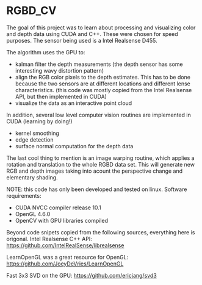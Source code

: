 # RGBD_CV

The goal of this project was to learn about processing and visualizing color and depth data using CUDA and C++.  These were chosen for speed purposes. The sensor being used is a Intel Realsense D455.  

The algorithm uses the GPU to:
- kalman filter the depth measurements (the depth sensor has some interesting wavy distortion pattern)
- align the RGB color pixels to the depth estimates.  This has to be done because the two sensors are at different locations and different lense characteristics.  (this code was mostly copied from the Intel Realsense API, but then implemented in CUDA)
- visualize the data as an interactive point cloud 

In addition, several low level computer vision routines are implemented in CUDA (learning by doing!)
- kernel smoothing
-  edge detection
-  surface normal computation for the depth data 

The last cool thing to mention is an image warping routine, which applies a rotation and translation to the whole RGBD data set.  This will generate new RGB and depth images taking into acount the perspective change and elementary shading. 

NOTE: this code has only been developed and tested on linux.
Software requirements:
- CUDA NVCC compiler release 10.1
- OpenGL 4.6.0
- OpenCV with GPU libraries compiled

Beyond code snipets copied from the following sources, everything here is origonal.
Intel Realsense C++ API:
https://github.com/IntelRealSense/librealsense

LearnOpenGL was a great resource for OpenGL:
https://github.com/JoeyDeVries/LearnOpenGL

Fast 3x3 SVD on the GPU:
https://github.com/ericjang/svd3


